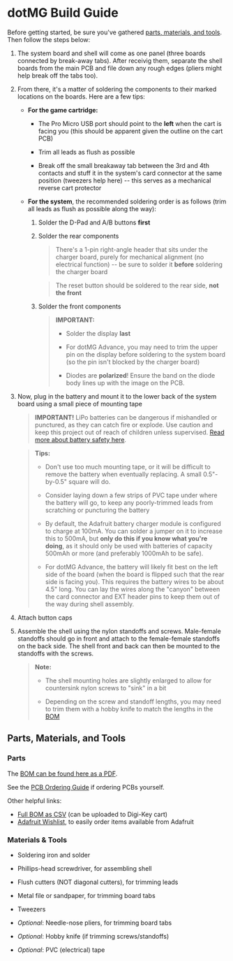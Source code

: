 # dotMG Build Guide

Before getting started, be sure you've gathered [parts, materials, and tools](#parts-materials-and-tools). Then follow the steps below:

1. The system board and shell will come as one panel (three boards connected by break-away tabs). After receivig them, separate the shell boards from the main PCB and file down any rough edges (pliers might help break off the tabs too).

1. From there, it's a matter of soldering the components to their marked locations on the boards. Here are a few tips:

    - **For the game cartridge:**

      - The Pro Micro USB port should point to the **left** when the cart is facing you (this should be apparent given the outline on the cart PCB)

      - Trim all leads as flush as possible

      - Break off the small breakaway tab between the 3rd and 4th contacts and stuff it in the system's card connector at the same position (tweezers help here) -- this serves as a mechanical reverse cart protector

    - **For the system**, the recommended soldering order is as follows (trim all leads as flush as possible along the way):

      1. Solder the D-Pad and A/B buttons **first**

      1. Solder the rear components

          > There's a 1-pin right-angle header that sits under the charger board, purely for mechanical alignment (no electrical function) -- be sure to solder it **before** soldering the charger board

          > The reset button should be soldered to the rear side, **not the front**

      1. Solder the front components

          > **IMPORTANT:**
          >
          > - Solder the display **last**
          >
          > - For dotMG Advance, you may need to trim the upper pin on the display before soldering to the system board (so the pin isn't blocked by the charger board)
          >
          > - Diodes are **polarized**! Ensure the band on the diode body lines up with the image on the PCB.

1. Now, plug in the battery and mount it to the lower back of the system board using a small piece of mounting tape
    > **IMPORTANT!** LiPo batteries can be dangerous if mishandled or punctured, as they can catch fire or explode. Use caution and keep this project out of reach of children unless supervised. [Read more about battery safety here](https://learn.adafruit.com/li-ion-and-lipoly-batteries).

    > **Tips:**
    >
    > - Don't use too much mounting tape, or it will be difficult to remove the battery when eventually replacing. A small 0.5"-by-0.5" square will do.
    >
    > - Consider laying down a few strips of PVC tape under where the battery will go, to keep any poorly-trimmed leads from scratching or puncturing the battery
    >
    > - By default, the Adafruit battery charger module is configured to charge at 100mA. You can solder a jumper on it to increase this to 500mA, but **only do this if you know what you're doing**, as it should only be used with batteries of capacity 500mAh or more (and preferably 1000mAh to be safe).
    >
    > - For dotMG Advance, the battery will likely fit best on the left side of the board (when the board is flipped such that the rear side is facing you). This requires the battery wires to be about 4.5" long. You can lay the wires along the "canyon" between the card connector and EXT header pins to keep them out of the way during shell assembly.

1. Attach button caps

1. Assemble the shell using the nylon standoffs and screws. Male-female standoffs should go in front and attach to the female-female standoffs on the back side. The shell front and back can then be mounted to the standoffs with the screws.

    > **Note:**
    >
    > - The shell mounting holes are slightly enlarged to allow for countersink nylon screws to "sink" in a bit
    >
    > - Depending on the screw and standoff lengths, you may need to trim them with a hobby knife to match the lengths in the [BOM](#parts)

## Parts, Materials, and Tools

### Parts

The [BOM can be found here as a PDF](bom.pdf).

See the [PCB Ordering Guide](docs/pcb-ordering.md) if ordering PCBs yourself.

Other helpful links:

- [Full BOM as CSV](bom.csv) (can be uploaded to Digi-Key cart)
- [Adafruit Wishlist](http://www.adafruit.com/wishlists/520023), to easily order items available from Adafruit

### Materials & Tools

- Soldering iron and solder

- Phillips-head screwdriver, for assembling shell

- Flush cutters (NOT diagonal cutters), for trimming leads

- Metal file or sandpaper, for trimming board tabs

- Tweezers

- _Optional_: Needle-nose pliers, for trimming board tabs

- _Optional_: Hobby knife (if trimming screws/standoffs)

- _Optional_: PVC (electrical) tape
